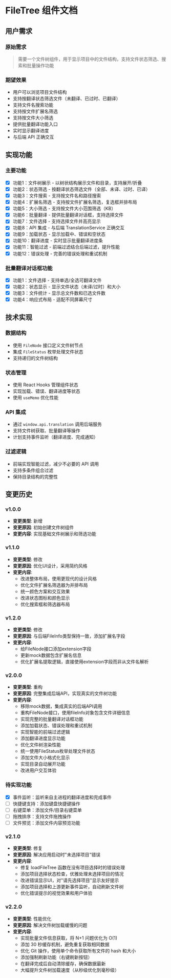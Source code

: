 # FileTree 组件文档

## 用户需求
### 原始需求
> 需要一个文件树组件，用于显示项目中的文件结构，支持文件状态筛选、搜索和批量操作功能

### 期望效果
- 用户可以浏览项目文件结构
- 支持按翻译状态筛选文件（未翻译、已过时、已翻译）
- 支持文件名搜索功能
- 支持按文件扩展名筛选
- 支持按文件大小筛选
- 提供批量翻译功能入口
- 实时显示翻译进度
- 与后端 API 正确交互

## 实现功能
### 主要功能
- [x] 功能1：文件树展示 - 以树状结构展示文件和目录，支持展开/折叠
- [x] 功能2：状态筛选 - 按翻译状态筛选文件（全部、未译、过时、已译）
- [x] 功能3：文件搜索 - 支持按文件名和路径搜索
- [x] 功能4：扩展名筛选 - 支持按文件扩展名筛选，复选框并排布局
- [x] 功能5：大小筛选 - 支持按文件大小范围筛选（KB）
- [x] 功能6：批量翻译 - 提供批量翻译对话框，支持选择文件
- [x] 功能7：文件选择 - 支持选择文件并高亮显示
- [x] 功能8：API 集成 - 与后端 TranslationService 正确交互
- [x] 功能9：加载状态 - 显示加载中、错误和空状态
- [x] 功能10：翻译进度 - 实时显示批量翻译进度条
- [x] 功能11：智能过滤 - 前端过滤结合后端过滤，提升性能
- [x] 功能12：错误处理 - 完善的错误处理和重试机制

### 批量翻译对话框功能
- [x] 功能1：文件选择 - 支持单选/全选可翻译文件
- [x] 功能2：状态显示 - 显示文件状态（未译/过时）和大小
- [x] 功能3：文件统计 - 显示总文件数和已选文件数
- [x] 功能4：响应式布局 - 适配不同屏幕尺寸

## 技术实现
### 数据结构
- 使用 `FileNode` 接口定义文件树节点
- 集成 `FileStatus` 枚举处理文件状态
- 支持递归的文件树结构

### 状态管理
- 使用 React Hooks 管理组件状态
- 实现加载、错误、翻译进度等状态
- 使用 `useMemo` 优化性能

### API 集成
- 通过 `window.api.translation` 调用后端服务
- 支持文件树获取、批量翻译等操作
- 计划支持事件监听（翻译进度、完成通知）

### 过滤逻辑
- 前端实现智能过滤，减少不必要的 API 调用
- 支持多条件组合过滤
- 保持目录结构的完整性

## 变更历史
### v1.0.0
- **变更类型**: 新增
- **变更原因**: 初始创建文件树组件
- **变更内容**: 实现基础文件树展示和筛选功能

### v1.1.0
- **变更类型**: 修改
- **变更原因**: 优化UI设计，采用简约风格
- **变更内容**: 
  - 改进整体布局，使用更现代的设计风格
  - 优化文件扩展名筛选器为并排布局
  - 统一颜色方案和交互效果
  - 改进状态图标和颜色显示
  - 优化搜索框和筛选器布局

### v1.2.0
- **变更类型**: 修改
- **变更原因**: 与后端FileInfo类型保持一致，添加扩展名字段
- **变更内容**: 
  - 给FileNode接口添加extension字段
  - 更新mock数据包含扩展名信息
  - 优化扩展名提取逻辑，直接使用extension字段而非从文件名解析

### v2.0.0
- **变更类型**: 重构
- **变更原因**: 完整集成后端API，实现真实的文件树功能
- **变更内容**: 
  - 移除mock数据，集成真实的后端API调用
  - 重构FileNode接口，使用fileInfo对象包含文件详细信息
  - 实现完整的批量翻译对话框功能
  - 添加加载状态、错误处理和重试机制
  - 实现智能的前端过滤逻辑
  - 添加翻译进度显示功能
  - 优化文件树渲染性能
  - 统一使用FileStatus枚举处理文件状态
  - 添加文件大小格式化显示
  - 实现目录自动展开功能
  - 改进用户交互体验

### 待实现功能
- [x] 事件监听：监听来自主进程的翻译进度和完成事件
- [ ] 快捷键支持：添加键盘快捷键操作
- [ ] 右键菜单：添加文件/目录右键菜单
- [ ] 拖拽排序：支持文件拖拽操作
- [ ] 文件预览：添加文件内容预览功能

### v2.1.0
- **变更类型**: 修复
- **变更原因**: 解决应用启动时"未选择项目"错误
- **变更内容**: 
  - 修复 loadFileTree 函数在没有项目选择时的错误处理
  - 添加项目选择状态检查，优雅处理未选择项目的情况
  - 改进错误显示UI，对"请先选择项目"显示友好提示
  - 添加项目选择和上游更新事件监听，自动刷新文件树
  - 优化错误提示的视觉效果和用户体验

### v2.2.0
- **变更类型**: 性能优化
- **变更原因**: 解决文件树加载缓慢的问题
- **变更内容**: 
  - 实现批量文件信息获取，将 N+1 问题优化为 O(1)
  - 添加 30 秒缓存机制，避免重复获取相同数据
  - 优化 Git 操作，使用单个命令获取所有文件的 hash 和大小
  - 添加强制刷新功能（右键刷新按钮）
  - 在翻译完成后自动清除缓存，确保数据最新
  - 大幅提升文件树加载速度（从秒级优化到毫秒级） 